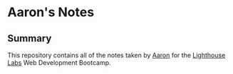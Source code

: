 # Aaron's Notes

## Summary
This repository contains all of the notes taken by [Aaron](https://github.com/ChewyDinosaur) for the [Lighthouse Labs](https://lighthouselabs.ca/) Web Development Bootcamp.

